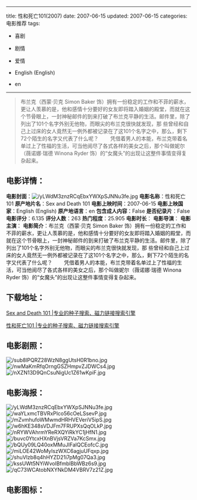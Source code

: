 
---
title: 性和死亡101(2007)
date: 2007-06-15
updated: 2007-06-15
categories: 电影推荐
tags:
- 喜剧
- 剧情
- 爱情

- English (English)
- en
---


> 布兰克（西蒙·贝克 Simon Baker 饰）拥有一份稳定的工作和不菲的薪水，更让人羡慕的是，他和感情十分要好的女友即将踏入婚姻的殿堂，而就在这个节骨眼上，一封神秘邮件的到来打破了布兰克平静的生活。邮件里，除了列出了101个名字外别无他物，而眼尖的布兰克很快就发现，那 些曾经和自己上过床的女人竟然无一例外都被记录在了这101个名字之中，那么，剩下72个陌生的名字又代表了什么呢？  　　凭借着男人的本能，布兰克带着名单过上了性福的生活，可当他阅尽了各式各样的美女之后，那个叫做妮尔（薇诺娜·瑞德 Winona Ryder 饰）的“女魔头”的出现让这整件事情变得复杂起来。

## **电影详情**：

**电影封面**：<img src="https://image.tmdb.org/t/p/w200/yLWdM3znzRCqEbxYWXpSJNNu3fe.jpg" alt="/yLWdM3znzRCqEbxYWXpSJNNu3fe.jpg" title="/yLWdM3znzRCqEbxYWXpSJNNu3fe.jpg">
**电影名称**：性和死亡101
**原产地片名**：Sex and Death 101
**电影上映时间**：2007-06-15
**电影上映国家**：English (English)
**原产地语言**：en
**包含成人内容**：False
**是否纪录片**：False
**电影评分**：6.135
**评分人数**：263
**热门程度**：25.905
**电影时长**：
**电影导演**：
**电影主演**：
**电影简介**：布兰克（西蒙·贝克 Simon Baker 饰）拥有一份稳定的工作和不菲的薪水，更让人羡慕的是，他和感情十分要好的女友即将踏入婚姻的殿堂，而就在这个节骨眼上，一封神秘邮件的到来打破了布兰克平静的生活。邮件里，除了列出了101个名字外别无他物，而眼尖的布兰克很快就发现，那 些曾经和自己上过床的女人竟然无一例外都被记录在了这101个名字之中，那么，剩下72个陌生的名字又代表了什么呢？  　　凭借着男人的本能，布兰克带着名单过上了性福的生活，可当他阅尽了各式各样的美女之后，那个叫做妮尔（薇诺娜·瑞德 Winona Ryder 饰）的“女魔头”的出现让这整件事情变得复杂起来。

## **下载地址**：
[Sex and Death 101 |专业的种子搜索、磁力链接搜索引擎](https://movie.amd794.com:2083/?search=Sex%20and%20Death%20101&ordering=&mode=match_phrase&page_size=10&page=1)

[性和死亡101 |专业的种子搜索、磁力链接搜索引擎](https://movie.amd794.com:2083/?search=%E6%80%A7%E5%92%8C%E6%AD%BB%E4%BA%A1101&ordering=&mode=match_phrase&page_size=10&page=1)
 

## **电影剧照**：
<img src="https://image.tmdb.org/t/p/original/sub8lPQRZ28WzN8ggUtsH0R1bno.jpg" alt="/sub8lPQRZ28WzN8ggUtsH0R1bno.jpg" title="/sub8lPQRZ28WzN8ggUtsH0R1bno.jpg"><img src="https://image.tmdb.org/t/p/original/nwMaKmRfqOrngGSZHmpvZJDWCs4.jpg" alt="/nwMaKmRfqOrngGSZHmpvZJDWCs4.jpg" title="/nwMaKmRfqOrngGSZHmpvZJDWCs4.jpg"><img src="https://image.tmdb.org/t/p/original/nXZN13D9QnCsuNigUc1Z61wKpiF.jpg" alt="/nXZN13D9QnCsuNigUc1Z61wKpiF.jpg" title="/nXZN13D9QnCsuNigUc1Z61wKpiF.jpg">

## **电影海报**：
<img src="https://image.tmdb.org/t/p/original/yLWdM3znzRCqEbxYWXpSJNNu3fe.jpg" alt="/yLWdM3znzRCqEbxYWXpSJNNu3fe.jpg" title="/yLWdM3znzRCqEbxYWXpSJNNu3fe.jpg"><img src="https://image.tmdb.org/t/p/original/waYLxmcTBVRxPIco56cOeLSsevP.jpg" alt="/waYLxmcTBVRxPIco56cOeLSsevP.jpg" title="/waYLxmcTBVRxPIco56cOeLSsevP.jpg"><img src="https://image.tmdb.org/t/p/original/mZvmhufoWMwmdHRHVEVeriV5ipS.jpg" alt="/mZvmhufoWMwmdHRHVEVeriV5ipS.jpg" title="/mZvmhufoWMwmdHRHVEVeriV5ipS.jpg"><img src="https://image.tmdb.org/t/p/original/w6hKE348sVDJFm7FRUPXsQqOLkP.jpg" alt="/w6hKE348sVDJFm7FRUPXsQqOLkP.jpg" title="/w6hKE348sVDJFm7FRUPXsQqOLkP.jpg"><img src="https://image.tmdb.org/t/p/original/nRYWVAhrmYReRXQYiRkYC1jHfN1.jpg" alt="/nRYWVAhrmYReRXQYiRkYC1jHfN1.jpg" title="/nRYWVAhrmYReRXQYiRkYC1jHfN1.jpg"><img src="https://image.tmdb.org/t/p/original/buvc0YtcxHXnBVjsVRZVa7KcSmx.jpg" alt="/buvc0YtcxHXnBVjsVRZVa7KcSmx.jpg" title="/buvc0YtcxHXnBVjsVRZVa7KcSmx.jpg"><img src="https://image.tmdb.org/t/p/original/bQUy09LQ40oxMMuJIFalQCEofcC.jpg" alt="/bQUy09LQ40oxMMuJIFalQCEofcC.jpg" title="/bQUy09LQ40oxMMuJIFalQCEofcC.jpg"><img src="https://image.tmdb.org/t/p/original/miLOE42WoMyIszWXC6agjuUFqxp.jpg" alt="/miLOE42WoMyIszWXC6agjuUFqxp.jpg" title="/miLOE42WoMyIszWXC6agjuUFqxp.jpg"><img src="https://image.tmdb.org/t/p/original/shuVlzb8q4hHYZD21i7pMg07Qa3.jpg" alt="/shuVlzb8q4hHYZD21i7pMg07Qa3.jpg" title="/shuVlzb8q4hHYZD21i7pMg07Qa3.jpg"><img src="https://image.tmdb.org/t/p/original/kssUWt5NYiWvoIBfmblBbWBz6s9.jpg" alt="/kssUWt5NYiWvoIBfmblBbWBz6s9.jpg" title="/kssUWt5NYiWvoIBfmblBbWBz6s9.jpg"><img src="https://image.tmdb.org/t/p/original/qC73WCAtobNXYNkDM4VBRV7z21Z.jpg" alt="/qC73WCAtobNXYNkDM4VBRV7z21Z.jpg" title="/qC73WCAtobNXYNkDM4VBRV7z21Z.jpg">

## **电影图标**：

